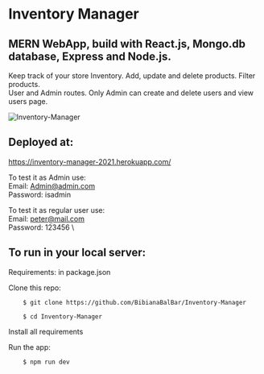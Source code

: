 # Inventory Manager

## MERN WebApp, build with React.js, Mongo.db database, Express and Node.js.

Keep track of your store Inventory. Add, update and delete products. Filter products. \
User and Admin routes. Only Admin can create and delete users and view users page.

![Inventory-Manager](https://github.com/BibianaBalBar/Inventory-Manager/blob/main/img/inventory.gif)

## Deployed at:

https://inventory-manager-2021.herokuapp.com/

To test it as Admin use:\
Email: Admin@admin.com \
Password: isadmin

To test it as regular user use:\
Email: peter@mail.com \
Password: 123456 \

## To run in your local server:

Requirements: in package.json

Clone this repo:

        $ git clone https://github.com/BibianaBalBar/Inventory-Manager

        $ cd Inventory-Manager

Install all requirements

Run the app:

        $ npm run dev
